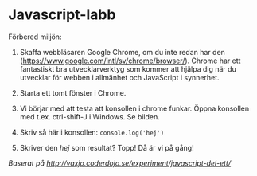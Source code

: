 # Javascript-labb

Förbered miljön:

1. Skaffa webbläsaren Google Chrome, om du inte redan har den (https://www.google.com/intl/sv/chrome/browser/). Chrome har ett fantastiskt bra utvecklarverktyg som kommer att hjälpa dig när du utvecklar för webben i allmänhet och JavaScript i synnerhet.

2. Starta ett tomt fönster i Chrome.

3. Vi börjar med att testa att konsollen i chrome funkar. Öppna konsollen med t.ex. ctrl-shift-J i Windows. Se bilden.

4. Skriv så här i konsollen: `console.log('hej')`

5. Skriver den *hej* som resultat? Topp! Då är vi på gång!

*Baserat på http://vaxjo.coderdojo.se/experiment/javascript-del-ett/*
